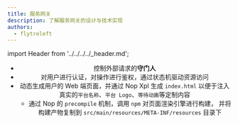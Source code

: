 ```yaml
---
title: 服务网关
description: 了解服务网关的设计与技术实现
authors:
  - flytreleft
---
```


import Header from '../../../../\_header.md';

<Header />

- 控制外部请求的**守门人**
- 对用户进行认证，对操作进行鉴权，通过状态机驱动资源访问
- 动态生成用户的 Web 端页面，并通过 Nop Xpl 生成 `index.html`
  以便于注入真实的`平台名称`、`平台 Logo`、`等待动画`等定制内容
  - 通过 Nop 的 `precompile` 机制，调用 `npm` 对页面渲染引擎进行构建，
    并将构建产物复制到 `src/main/resources/META-INF/resources`
    目录下

